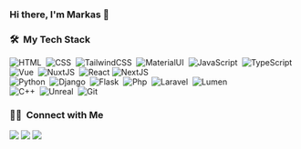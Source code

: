 ### Hi there, I'm Markas 👋

### 🛠 &nbsp;My Tech Stack

![HTML](https://img.shields.io/badge/-HTML-05122A?style=flat&logo=HTML5)&nbsp;
![CSS](https://img.shields.io/badge/-CSS-05122A?style=flat&logo=CSS3&logoColor=1572B6)&nbsp;
![TailwindCSS](https://img.shields.io/badge/-TailwindCSS-05122A?style=flat&logo=tailwind-css)&nbsp;
![MaterialUI](https://img.shields.io/badge/-MaterialUI-05122A?style=flat&logo=material-ui)&nbsp;
![JavaScript](https://img.shields.io/badge/-JavaScript-05122A?style=flat&logo=javascript)&nbsp;
![TypeScript](https://img.shields.io/badge/-TypeScript-05122A?style=flat&logo=typescript)&nbsp;
![Vue](https://img.shields.io/badge/-Vue-05122A?style=flat&logo=Vue.js)&nbsp;
![NuxtJS](https://img.shields.io/badge/-Nuxt.JS-05122A?style=flat&logo=nuxt.js)&nbsp;
![React](https://img.shields.io/badge/-React-05122A?style=flat&logo=react)
![NextJS](https://img.shields.io/badge/-Next.JS-05122A?style=flat&logo=next.js)\
![Python](https://img.shields.io/badge/-Python-05122A?style=flat&logo=python)&nbsp;
![Django](https://img.shields.io/badge/-Django-05122A?style=flat&logo=django&logoColor=092E20)&nbsp;
![Flask](https://img.shields.io/badge/-Flask-05122A?style=flat&logo=flask)&nbsp;
![Php](https://img.shields.io/badge/-PHP-05122A?style=flat&logo=php)&nbsp;
![Laravel](https://img.shields.io/badge/-Laravel-05122A?style=flat&logo=laravel)&nbsp;
![Lumen](https://img.shields.io/badge/-Lumen-05122A?style=flat&logo=lumen)\
![C++](https://img.shields.io/badge/-C++-05122A?style=flat&logo=C%2B%2B&logoColor=00599C)&nbsp;
![Unreal](https://img.shields.io/badge/-UnrealEngine-05122A?style=flat&logo=unreal-engine&logoColor=fff)&nbsp;
![Git](https://img.shields.io/badge/-Git-05122A?style=flat&logo=git)&nbsp;

### 🤝🏻 &nbsp;Connect with Me

<a href="https://www.mikey.lt"><img src="https://img.shields.io/badge/-mikey.lt-3423A6?style=flat&logo=Google-Chrome&logoColor=white"/></a>
<a href="https://www.linkedin.com/in/markas-mikalauskas-5059bb129/"><img src="https://img.shields.io/badge/-Markas%20Mikalauskas-0077B5?style=flat&logo=Linkedin&logoColor=white"/></a>
<a href="mailto:work.markas@gmail.com"><img src="https://img.shields.io/badge/-work.markas@gmail.com-D14836?style=flat&logo=Gmail&logoColor=white"/></a>
